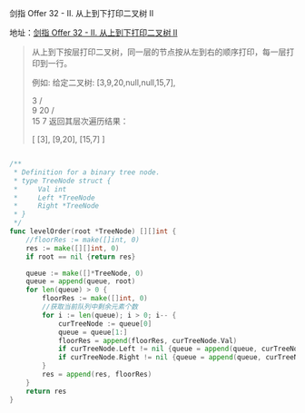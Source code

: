 剑指 Offer 32 - II. 从上到下打印二叉树 II

地址：[剑指 Offer 32 - II. 从上到下打印二叉树 II](https://leetcode-cn.com/problems/cong-shang-dao-xia-da-yin-er-cha-shu-ii-lcof/)

>从上到下按层打印二叉树，同一层的节点按从左到右的顺序打印，每一层打印到一行。
>
> 
>
>例如:
>给定二叉树: [3,9,20,null,null,15,7],
>
>    3
>   / \
>  9  20
>    /  \
>   15   7
>返回其层次遍历结果：
>
>[
>  [3],
>  [9,20],
>  [15,7]
>]

``` scala

```

```go
/**
 * Definition for a binary tree node.
 * type TreeNode struct {
 *     Val int
 *     Left *TreeNode
 *     Right *TreeNode
 * }
 */
func levelOrder(root *TreeNode) [][]int {
    //floorRes := make([]int, 0)
    res := make([][]int, 0)
    if root == nil {return res}

    queue := make([]*TreeNode, 0)
    queue = append(queue, root) 
    for len(queue) > 0 {
        floorRes := make([]int, 0)      
        //获取当前队列中剩余元素个数
        for i := len(queue); i > 0; i-- {
            curTreeNode := queue[0]
            queue = queue[1:]
            floorRes = append(floorRes, curTreeNode.Val)
            if curTreeNode.Left != nil {queue = append(queue, curTreeNode.Left)}
            if curTreeNode.Right != nil {queue = append(queue, curTreeNode.Right)}
        }
        res = append(res, floorRes)
    }
    return res
}
```


